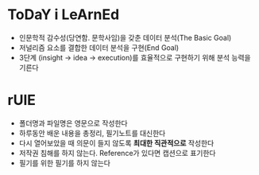 # ToDaY i LeArnEd
- 인문학적 감수성(당연함. 문학사임)을 갖춘 데이터 분석(The Basic Goal)
- 저널리즘 요소를 결합한 데이터 분석을 구현(End Goal)
- 3단계 (insight -> idea -> execution)를 효율적으로 구현하기 위해 분석 능력을 기른다

# rUlE
- 폴더명과 파일명은 영문으로 작성한다
- 하루동안 배운 내용을 총정리, 필기노트를 대신한다
- 다시 열어보았을 때 의문이 들지 않도록 **최대한 직관적으로** 작성한다
- 저작권 침해를 하지 않는다. Reference가 있다면 캡션으로 표기한다
- 필기를 위한 필기를 하지 않는다

